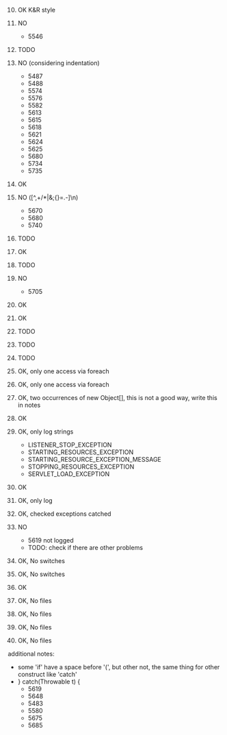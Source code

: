 
10. OK K&R style
11. NO
    * 5546
12. TODO
13. NO (considering indentation)
    * 5487
    * 5488
    * 5574
    * 5576
    * 5582
    * 5613
    * 5615
    * 5618
    * 5621
    * 5624
    * 5625
    * 5680
    * 5734
    * 5735
14. OK
15. NO ([^,+/\*|&;{}=.-]\n)
    * 5670
    * 5680
    * 5740
16. TODO
17. OK
18. TODO
19. NO
    * 5705
20. OK
21. OK
22. TODO
23. TODO 
24. TODO

37. OK, only one access via foreach
38. OK, only one access via foreach
39. OK, two occurrences of new Object[], this is not a good way, write this in notes
40. OK
41. OK, only log strings
    * LISTENER_STOP_EXCEPTION
    * STARTING_RESOURCES_EXCEPTION
    * STARTING_RESOURCE_EXCEPTION_MESSAGE
    * STOPPING_RESOURCES_EXCEPTION
    * SERVLET_LOAD_EXCEPTION
42. OK
43. OK, only log

52. OK, checked exceptions catched
53. NO
    * 5619 not logged
    * TODO: check if there are other problems
54. OK, No switches
55. OK, No switches
56. OK
57. OK, No files
58. OK, No files
59. OK, No files
60. OK, No files


additional notes:
* some 'if' have a space before '(', but other not, the same thing for other construct like 'catch'
* } catch(Throwable t) {
    * 5619 
    * 5648
    * 5483
    * 5580
    * 5675
    * 5685
    

